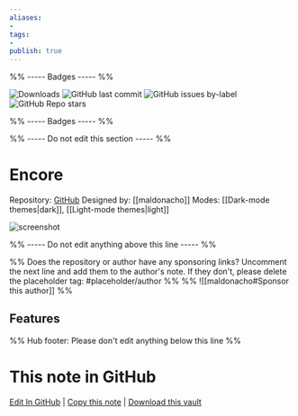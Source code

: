 ```yaml
---
aliases:
- 
tags: 
- 
publish: true
---
```


%% ----- Badges ----- %%

![Downloads](https://img.shields.io/badge/downloads-2212-573E7A?style=for-the-badge&logo=)
![GitHub last commit](https://img.shields.io/github/last-commit/maldonacho/obsidian-encore-theme?color=573E7A&label=last%20update&logo=github&style=for-the-badge)
![GitHub issues by-label](https://img.shields.io/github/issues/maldonacho/obsidian-encore-theme/help%20wanted?color=573E7A&logo=github&style=for-the-badge) 
![GitHub Repo stars](https://img.shields.io/github/stars/maldonacho/obsidian-encore-theme?color=573E7A&logo=github&style=for-the-badge)

%% ----- Badges ----- %%

%% ----- Do not edit this section ----- %%

# Encore

Repository: [GitHub](https://github.com/maldonacho/obsidian-encore-theme)
Designed by: [[maldonacho]]
Modes: [[Dark-mode themes|dark]], [[Light-mode themes|light]]



![screenshot](https://github.com/maldonacho/obsidian-encore-theme/raw/main/images/promo-image.png)

%% ----- Do not edit anything above this line ----- %% 

%% Does the repository or author have any sponsoring links? Uncomment the next line and add them to the author's note. If they don't, please delete the placeholder tag: #placeholder/author %%
%% ![[maldonacho#Sponsor this author]] %%


## Features



%% Hub footer: Please don't edit anything below this line %%

# This note in GitHub

<span class="git-footer">[Edit In GitHub](https://github.dev/obsidian-community/obsidian-hub/blob/main/02%20-%20Community%20Expansions/02.05%20All%20Community%20Expansions/Themes/Encore.md "git-hub-edit-note") | [Copy this note](https://raw.githubusercontent.com/obsidian-community/obsidian-hub/main/02%20-%20Community%20Expansions/02.05%20All%20Community%20Expansions/Themes/Encore.md "git-hub-copy-note") | [Download this vault](https://github.com/obsidian-community/obsidian-hub/archive/refs/heads/main.zip "git-hub-download-vault") </span>

